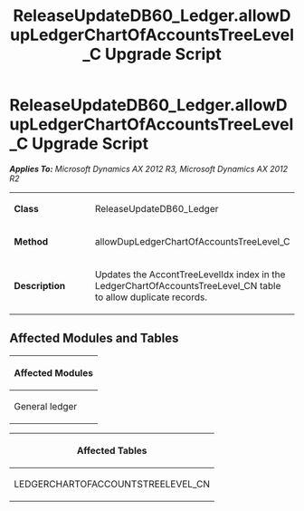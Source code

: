 ﻿---
title: ReleaseUpdateDB60_Ledger.allowDupLedgerChartOfAccountsTreeLevel_C Upgrade Script
TOCTitle: ReleaseUpdateDB60_Ledger.allowDupLedgerChartOfAccountsTreeLevel_C Upgrade Script
ms:assetid: b43f8ee4-6127-ae8a-00e3-480eb702c25f
ms:mtpsurl: https://msdn.microsoft.com/en-us/library/JJ736958(v=AX.60)
ms:contentKeyID: 49710642
ms.date: 05/18/2015
mtps_version: v=AX.60
---

# ReleaseUpdateDB60\_Ledger.allowDupLedgerChartOfAccountsTreeLevel\_C Upgrade Script 


_**Applies To:** Microsoft Dynamics AX 2012 R3, Microsoft Dynamics AX 2012 R2_

<table>
<colgroup>
<col style="width: 50%" />
<col style="width: 50%" />
</colgroup>
<tbody>
<tr class="odd">
<td><p><strong>Class</strong></p></td>
<td><p>ReleaseUpdateDB60_Ledger</p></td>
</tr>
<tr class="even">
<td><p><strong>Method</strong></p></td>
<td><p>allowDupLedgerChartOfAccountsTreeLevel_C</p></td>
</tr>
<tr class="odd">
<td><p><strong>Description</strong></p></td>
<td><p>Updates the AccontTreeLevelIdx index in the LedgerChartOfAccountsTreeLevel_CN table to allow duplicate records.</p></td>
</tr>
</tbody>
</table>


## Affected Modules and Tables

<table>
<colgroup>
<col style="width: 100%" />
</colgroup>
<thead>
<tr class="header">
<th><p>Affected Modules</p></th>
</tr>
</thead>
<tbody>
<tr class="odd">
<td><p>General ledger</p></td>
</tr>
</tbody>
</table>


<table>
<colgroup>
<col style="width: 100%" />
</colgroup>
<thead>
<tr class="header">
<th><p>Affected Tables</p></th>
</tr>
</thead>
<tbody>
<tr class="odd">
<td><p>LEDGERCHARTOFACCOUNTSTREELEVEL_CN</p></td>
</tr>
</tbody>
</table>

  


